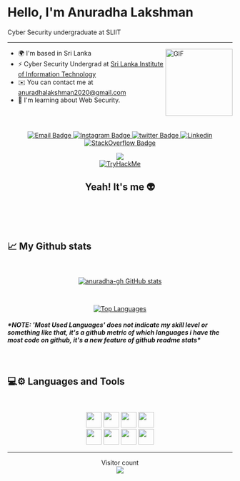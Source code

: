


# Hello, I'm Anuradha Lakshman
Cyber Security undergraduate at SLIIT

--------------------------------

<img align="right" height="150rem" alt="GIF" src="https://cdn.dribbble.com/users/3528077/screenshots/9072743/media/71859897f522041a420893ce7d27843b.gif" />

* 🌍  I'm based in Sri Lanka
* ⚡  Cyber Security Undergrad at [Sri Lanka Institute of Information Technology](https://www.sliit.lk/)
* ✉️  You can contact me at [anuradhalakshman2020@gmail.com](mailto:anuradhalakshman2020@gmail.com)
* 🧠  I'm learning about Web Security.


<br>
<br>
<p align="center">
  <a target="_blank" href="mailto:anuradhalakshman2020@gmail.com">
   <img src="https://img.shields.io/badge/Gmail-D14836?style=for-the-badge&logo=gmail&logoColor=white" alt="Email Badge">
  </a>
  <a target="_blank" href="https://www.instagram.com/anuradha.ig/">
   <img src="https://img.shields.io/badge/Instagram-E4405F?style=for-the-badge&logo=instagram&logoColor=white" alt="Instagram Badge">
  </a>
  <a target="_blank" href="https://twitter.com/anuradha__x">
   <img src="https://img.shields.io/badge/Twitter-1DA1F2?style=for-the-badge&logo=twitter&logoColor=white" alt="twitter Badge">
  </a>
  <a target="_blank" href="www.linkedin.com/in/anuradha-in">
   <img src="https://img.shields.io/badge/LinkedIn-0077B5?style=for-the-badge&logo=linkedin&logoColor=white" alt="Linkedin">
  </a>
  <a target="_blank" href="https://stackoverflow.com/users/20593297/anuradha-bandara">
   <img src="https://img.shields.io/badge/Stack_Overflow-FE7A16?style=for-the-badge&logo=stack-overflow&logoColor=white" alt="StackOverflow Badge">
  </a>
</p>

<p align="center">
<a href="https://www.github.com/anuradha-gh" target="_blank" rel="noreferrer"><img
 src="https://img.shields.io/github/followers/anuradha-gh?logo=github&style=for-the-badge&color=0891b2&labelColor=1c1917" /></a>
 <br>
 <a href="https://tryhackme.com/p/anuradha.thm"><img src="https://tryhackme-badges.s3.amazonaws.com/anuradha.thm.png" alt="TryHackMe"></a>
</p>

<h2 align="center">Yeah! It's me 👽</h2>
<br>
<br>
<!--p align="center"><img src="https://media1.tenor.com/m/yOwKX_hMp6cAAAAd/hackerman-rami-malek.gif" width="500px"></p-->
<br>


<h2>📈 My Github stats</h2>
<br>

<p align="center">
 <a href="http://www.github.com/anuradha-gh" align="right"><img src="https://github-readme-stats.vercel.app/api?username=anuradha-gh&show_icons=true&hide=&count_private=true&title_color=0891b2&text_color=ffffff&icon_color=0891b2&bg_color=1c1917&hide_border=true&show_icons=true" alt="anuradha-gh GitHub stats" /></a>
</p>

<br>

<p align="center">
 <a href="https://github.com/anuradha-gh" align="center"><img src="https://github-readme-stats.vercel.app/api/top-langs/?username=anuradha-gh&langs_count=10&title_color=0891b2&text_color=ffffff&icon_color=0891b2&bg_color=1c1917&hide_border=true&locale=en&custom_title=Top%20%Languages" alt="Top Languages" /></a>
</p>

</p>

<h5><i>*NOTE: 'Most Used Languages' does not indicate my skill level or something like that, it's a github metric of which languages i have the most code on github, it's a new feature of github readme stats*</i></h5>

<br>

  <h2>💻⚙ Languages and Tools </h2>
   <br>
   <p align="center"> 
     <img height="35rem" src="https://nmap.org/images/sitelogo.png" />
     <img height="35rem" src="https://seeklogo.com/images/W/wireshark-logo-FE3D32C8FD-seeklogo.com.png" />
     <img height="35rem" src="https://encrypted-tbn0.gstatic.com/images?q=tbn:ANd9GcQ_KDgf_JyHSOcXLNog-E2LHfH5M6ULWfzljLMVGeG39XPcQzSYuJYqijBpssyzzQP8nxs&usqp=CAU" />
     <img height="35rem" src="https://miro.medium.com/v2/resize:fit:1358/1*waFDh88WH0YeIK3xMP6TjA.png" />
     <br>
     <img height="35rem" src="https://img.shields.io/badge/Python-14354C?style=for-the-badge&logo=python&logoColor=white" />
      <img height="35rem" src="https://img.shields.io/badge/JavaScript-F7DF1E?style=for-the-badge&logo=javascript&logoColor=black" />
     <img height="35rem" src="https://img.shields.io/badge/HTML5-E34F26?style=for-the-badge&logo=html5&logoColor=white" />
     <img height="35rem" src="https://img.shields.io/badge/CSS3-1572B6?style=for-the-badge&logo=css3&logoColor=white" />


<br />

-----

 <p align="center"> 
  Visitor count<br>
  <img src="https://profile-counter.glitch.me/anuradha-gh/count.svg" />
 </p>

